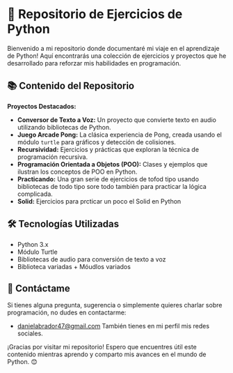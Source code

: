 # 🚀 Repositorio de Ejercicios de Python

Bienvenido a mi repositorio donde documentaré mi viaje en el aprendizaje de Python! Aquí encontrarás una colección de ejercicios y proyectos que he desarrollado para reforzar mis habilidades en programación.

## 📚 Contenido del Repositorio
**Proyectos Destacados:**
  - **Conversor de Texto a Voz:** Un proyecto que convierte texto en audio utilizando bibliotecas de Python.
  - **Juego Arcade Pong:** La clásica experiencia de Pong, creada usando el módulo `turtle` para gráficos y detección de colisiones.
- **Recursividad:** Ejercicios y prácticas que exploran la técnica de programación recursiva.
- **Programación Orientada a Objetos (POO):** Clases y ejemplos que ilustran los conceptos de POO en Python.
- **Practicando:** Una gran serie de ejercicios de tofod tipo usando bibliotecas de todo tipo sore todo también para practicar la lógica complicada.
- **Solid:** Ejercicios para prcticar un poco el Solid en Python

## 🛠️ Tecnologías Utilizadas
- Python 3.x
- Módulo Turtle
- Bibliotecas de audio para conversión de texto a voz
- Biblioteca variadas + Móudlos variados

## 📩 Contáctame
Si tienes alguna pregunta, sugerencia o simplemente quieres charlar sobre programación, no dudes en contactarme:
- [danielabrador47@gmail.com](danielabrador47@gmail.com)
También tienes en mi perfil mis redes sociales.

¡Gracias por visitar mi repositorio! Espero que encuentres útil este contenido mientras aprendo y comparto mis avances en el mundo de Python. 😊
